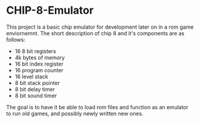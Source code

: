 # CHIP-8-Emulator

This project is a basic chip emulator for development later on in a rom game enviornemnt.
The short description of chip 8 and it's components are as follows:
* 16 8 bit registers
* 4k bytes of memory
* 16 bit index register
* 16 program counter
* 16 level stack
* 8 bit stack pointer
* 8 bit delay timer
* 8 bit sound timer

The goal is to have it be able to load rom files and function as an emulator to run old games, and possibly newly written new ones.
